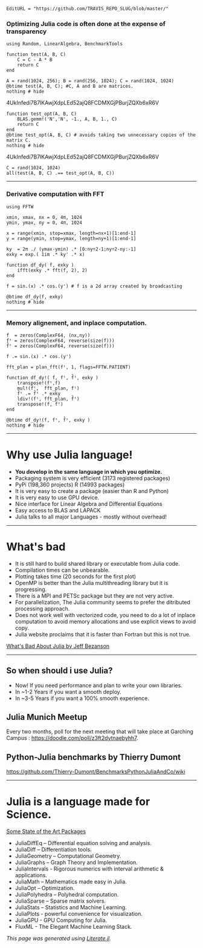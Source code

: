 ```@meta
EditURL = "https://github.com/TRAVIS_REPO_SLUG/blob/master/"
```

### Optimizing Julia code is often done at the expense of transparency

```@example index
using Random, LinearAlgebra, BenchmarkTools

function test(A, B, C)
    C = C - A * B
    return C
end

A = rand(1024, 256); B = rand(256, 1024); C = rand(1024, 1024)
@btime test(A, B, C); #C, A and B are matrices.
nothing # hide
```

4UkInfedi7B7lKAwjXdpLEd52ajQ8FCDMXGjPBurjZQXb6xR6V

```@example index
function test_opt(A, B, C)
    BLAS.gemm!('N','N', -1., A, B, 1., C)
    return C
end
@btime test_opt(A, B, C) # avoids taking two unnecessary copies of the matrix C.
nothing # hide
```

4UkInfedi7B7lKAwjXdpLEd52ajQ8FCDMXGjPBurjZQXb6xR6V

```@example index
C = rand(1024, 1024)
all(test(A, B, C) .== test_opt(A, B, C))
```

---

### Derivative computation with FFT

```@example index
using FFTW

xmin, xmax, nx = 0, 4π, 1024
ymin, ymax, ny = 0, 4π, 1024

x = range(xmin, stop=xmax, length=nx+1)[1:end-1]
y = range(ymin, stop=ymax, length=ny+1)[1:end-1]

ky  = 2π ./ (ymax-ymin) .* [0:ny÷2-1;ny÷2-ny:-1]
exky = exp.( 1im .* ky' .* x)

function df_dy( f, exky )
    ifft(exky .* fft(f, 2), 2)
end

f = sin.(x) .* cos.(y') # f is a 2d array created by broadcasting

@btime df_dy(f, exky)
nothing # hide
```

---

### Memory alignement, and inplace computation.

```@example index
f  = zeros(ComplexF64, (nx,ny))
fᵗ = zeros(ComplexF64, reverse(size(f)))
f̂ᵗ = zeros(ComplexF64, reverse(size(f)))

f .= sin.(x) .* cos.(y')

fft_plan = plan_fft(fᵗ, 1, flags=FFTW.PATIENT)

function df_dy!( f, fᵗ, f̂ᵗ, exky )
    transpose!(fᵗ,f)
    mul!(f̂ᵗ,  fft_plan, fᵗ)
    f̂ᵗ .= f̂ᵗ .* exky
    ldiv!(fᵗ, fft_plan, f̂ᵗ)
    transpose!(f, fᵗ)
end

@btime df_dy!(f, fᵗ, f̂ᵗ, exky )
nothing # hide
```

---

# Why use Julia language!

- **You develop in the same language in which you optimize.**
- Packaging system is very efficient (3173 registered packages)
- PyPi (198,360 projects) R (14993 packages)
- It is very easy to create a package (easier than R and Python)
- It is very easy to use GPU device.
- Nice interface for Linear Algebra and Differential Equations
- Easy access to BLAS and LAPACK
- Julia talks to all major Languages - mostly without overhead!

---

# What's bad

- It is still hard to build shared library or executable from Julia code.
- Compilation times can be unbearable.
- Plotting takes time (20 seconds for the first plot)
- OpenMP is better than the Julia multithreading library but it is progressing.
- There is a MPI and PETSc package but they are not very active.
- For parallelization, The Julia community seems to prefer the ditributed processing approach.
- Does not work well with vectorized code, you need to do a lot of inplace computation to avoid memory allocations and use explicit views to avoid copy.
- Julia website proclaims that it is faster than Fortran but this is not true.

[What's Bad About Julia by Jeff Bezanson](https://www.youtube.com/watch?v=TPuJsgyu87U)

---

## So when should i use Julia?

- Now! If you need performance and plan to write your own libraries.
- In ~1-2 Years if you want a smooth deploy.
- In ~3-5 Years if you want a 100% smooth experience.

## Julia Munich Meetup
Every two months, poll for the next meeting that
will take place at Garching Campus : https://doodle.com/poll/z3ft2dytnaebyhh7.

## Python-Julia benchmarks by Thierry Dumont

https://github.com/Thierry-Dumont/BenchmarksPythonJuliaAndCo/wiki

---

# Julia is a language made for Science.

 [Some State of the Art Packages](http://www.stochasticlifestyle.com/some-state-of-the-art-packages-in-julia-v1-0)

 * JuliaDiffEq – Differential equation solving and analysis.
 * JuliaDiff – Differentiation tools.
 * JuliaGeometry – Computational Geometry.
 * JuliaGraphs – Graph Theory and Implementation.
 * JuliaIntervals - Rigorous numerics with interval arithmetic & applications.
 * JuliaMath – Mathematics made easy in Julia.
 * JuliaOpt – Optimization.
 * JuliaPolyhedra – Polyhedral computation.
 * JuliaSparse – Sparse matrix solvers.
 * JuliaStats – Statistics and Machine Learning.
 * JuliaPlots - powerful convenience for visualization.
 * JuliaGPU - GPU Computing for Julia.
 * FluxML - The Elegant Machine Learning Stack.

*This page was generated using [Literate.jl](https://github.com/fredrikekre/Literate.jl).*

